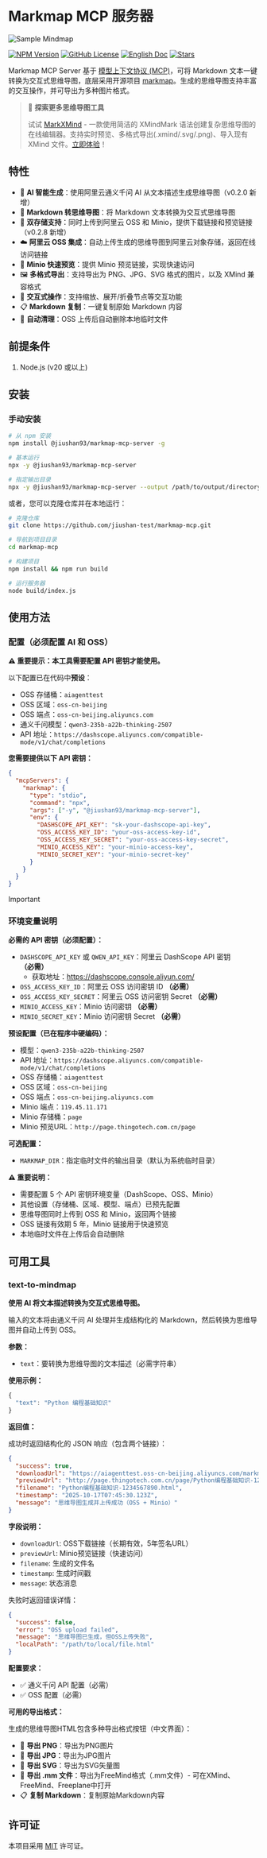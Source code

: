 # Markmap MCP 服务器

![Sample Mindmap](./docs/markmap_zh.svg)

[![NPM Version](https://img.shields.io/npm/v/@jiushan93/markmap-mcp-server.svg)](https://www.npmjs.com/package/@jiushan93/markmap-mcp-server)
[![GitHub License](https://img.shields.io/github/license/jiushan-test/markmap-mcp.svg)](LICENSE)
[![English Doc](https://img.shields.io/badge/English-Click-blue)](README.md)
[![Stars](https://img.shields.io/github/stars/jiushan-test/markmap-mcp)](https://github.com/jiushan-test/markmap-mcp)

Markmap MCP Server 基于 [模型上下文协议 (MCP)](https://modelcontextprotocol.io/introduction)，可将 Markdown 文本一键转换为交互式思维导图，底层采用开源项目 [markmap](https://github.com/markmap/markmap)。生成的思维导图支持丰富的交互操作，并可导出为多种图片格式。

> 🎉 **探索更多思维导图工具**
>
> 试试 [MarkXMind](https://github.com/jinzcdev/markxmind) - 一款使用简洁的 XMindMark 语法创建复杂思维导图的在线编辑器。支持实时预览、多格式导出(.xmind/.svg/.png)、导入现有 XMind 文件。[立即体验](https://markxmind.js.org/)！

## 特性

- 🤖 **AI 智能生成**：使用阿里云通义千问 AI 从文本描述生成思维导图（v0.2.0 新增）
- 🌠 **Markdown 转思维导图**：将 Markdown 文本转换为交互式思维导图
- 🔗 **双存储支持**：同时上传到阿里云 OSS 和 Minio，提供下载链接和预览链接（v0.2.8 新增）
- ☁️ **阿里云 OSS 集成**：自动上传生成的思维导图到阿里云对象存储，返回在线访问链接
- 🚀 **Minio 快速预览**：提供 Minio 预览链接，实现快速访问
- 🖼️ **多格式导出**：支持导出为 PNG、JPG、SVG 格式的图片，以及 XMind 兼容格式
- 🔄 **交互式操作**：支持缩放、展开/折叠节点等交互功能
- 📋 **Markdown 复制**：一键复制原始 Markdown 内容
- 🧹 **自动清理**：OSS 上传后自动删除本地临时文件

## 前提条件

1. Node.js (v20 或以上)

## 安装

### 手动安装

```bash
# 从 npm 安装
npm install @jiushan93/markmap-mcp-server -g

# 基本运行
npx -y @jiushan93/markmap-mcp-server

# 指定输出目录
npx -y @jiushan93/markmap-mcp-server --output /path/to/output/directory
```

或者，您可以克隆仓库并在本地运行：

```bash
# 克隆仓库
git clone https://github.com/jiushan-test/markmap-mcp.git

# 导航到项目目录
cd markmap-mcp

# 构建项目
npm install && npm run build

# 运行服务器
node build/index.js
```

## 使用方法

### 配置（必须配置 AI 和 OSS）

**⚠️ 重要提示：本工具需要配置 API 密钥才能使用。**

以下配置已在代码中**预设**：

- OSS 存储桶：`aiagenttest`
- OSS 区域：`oss-cn-beijing`
- OSS 端点：`oss-cn-beijing.aliyuncs.com`
- 通义千问模型：`qwen3-235b-a22b-thinking-2507`
- API 地址：`https://dashscope.aliyuncs.com/compatible-mode/v1/chat/completions`

**您需要提供以下 API 密钥：**

```json
{
  "mcpServers": {
    "markmap": {
      "type": "stdio",
      "command": "npx",
      "args": ["-y", "@jiushan93/markmap-mcp-server"],
      "env": {
        "DASHSCOPE_API_KEY": "sk-your-dashscope-api-key",
        "OSS_ACCESS_KEY_ID": "your-oss-access-key-id",
        "OSS_ACCESS_KEY_SECRET": "your-oss-access-key-secret",
        "MINIO_ACCESS_KEY": "your-minio-access-key",
        "MINIO_SECRET_KEY": "your-minio-secret-key"
      }
    }
  }
}
```

> [!IMPORTANT]
>
> ### 环境变量说明
>
> **必需的 API 密钥（必须配置）：**
>
> - `DASHSCOPE_API_KEY` 或 `QWEN_API_KEY`：阿里云 DashScope API 密钥 **（必需）**
>   - 获取地址：https://dashscope.console.aliyun.com/
> - `OSS_ACCESS_KEY_ID`：阿里云 OSS 访问密钥 ID **（必需）**
> - `OSS_ACCESS_KEY_SECRET`：阿里云 OSS 访问密钥 Secret **（必需）**
> - `MINIO_ACCESS_KEY`：Minio 访问密钥 **（必需）**
> - `MINIO_SECRET_KEY`：Minio 访问密钥 Secret **（必需）**
>
> **预设配置（已在程序中硬编码）：**
>
> - 模型：`qwen3-235b-a22b-thinking-2507`
> - API 地址：`https://dashscope.aliyuncs.com/compatible-mode/v1/chat/completions`
> - OSS 存储桶：`aiagenttest`
> - OSS 区域：`oss-cn-beijing`
> - OSS 端点：`oss-cn-beijing.aliyuncs.com`
> - Minio 端点：`119.45.11.171`
> - Minio 存储桶：`page`
> - Minio 预览URL：`http://page.thingotech.com.cn/page`
>
> **可选配置：**
>
> - `MARKMAP_DIR`：指定临时文件的输出目录（默认为系统临时目录）
>
> **⚠️ 重要说明：**
>
> - 需要配置 5 个 API 密钥环境变量（DashScope、OSS、Minio）
> - 其他设置（存储桶、区域、模型、端点）已预先配置
> - 思维导图同时上传到 OSS 和 Minio，返回两个链接
> - OSS 链接有效期 5 年，Minio 链接用于快速预览
> - 本地临时文件在上传后会自动删除

## 可用工具

### text-to-mindmap

**使用 AI 将文本描述转换为交互式思维导图。**

输入的文本将由通义千问 AI 处理并生成结构化的 Markdown，然后转换为思维导图并自动上传到 OSS。

**参数：**

- `text`：要转换为思维导图的文本描述（必需字符串）

**使用示例：**

```javascript
{
  "text": "Python 编程基础知识"
}
```

**返回值：**

成功时返回结构化的 JSON 响应（包含两个链接）：

```json
{
  "success": true,
  "downloadUrl": "https://aiagenttest.oss-cn-beijing.aliyuncs.com/markmap/Python编程基础知识-1234567890.html?...",
  "previewUrl": "http://page.thingotech.com.cn/page/Python编程基础知识-1234567890.html",
  "filename": "Python编程基础知识-1234567890.html",
  "timestamp": "2025-10-17T07:45:30.123Z",
  "message": "思维导图生成并上传成功（OSS + Minio）"
}
```

**字段说明：**

- `downloadUrl`: OSS下载链接（长期有效，5年签名URL）
- `previewUrl`: Minio预览链接（快速访问）
- `filename`: 生成的文件名
- `timestamp`: 生成时间戳
- `message`: 状态消息

失败时返回错误详情：

```json
{
  "success": false,
  "error": "OSS upload failed",
  "message": "思维导图已生成，但OSS上传失败",
  "localPath": "/path/to/local/file.html"
}
```

**配置要求：**

- ✅ 通义千问 API 配置（必需）
- ✅ OSS 配置（必需）

**可用的导出格式：**

生成的思维导图HTML包含多种导出格式按钮（中文界面）：

- 📸 **导出 PNG**：导出为PNG图片
- 📸 **导出 JPG**：导出为JPG图片
- 📸 **导出 SVG**：导出为SVG矢量图
- 🧠 **导出 .mm 文件**：导出为FreeMind格式（.mm文件）- 可在XMind、FreeMind、Freeplane中打开
- 📋 **复制 Markdown**：复制原始Markdown内容

## 许可证

本项目采用 [MIT](./LICENSE) 许可证。
